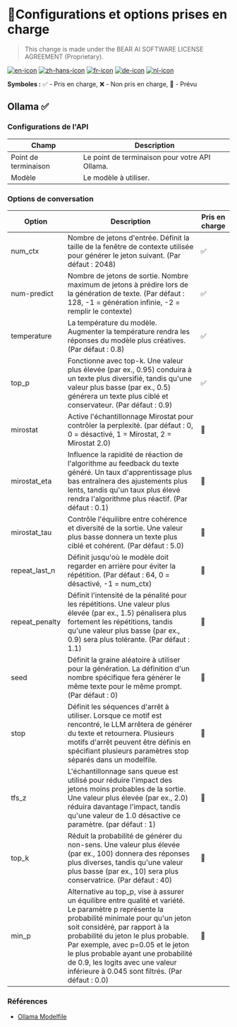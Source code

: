 # 🤖Configurations et options prises en charge

> This change is made under the BEAR AI SOFTWARE LICENSE AGREEMENT (Proprietary).

[![en-icon]](./options_en.md)
[![zh-hans-icon]](./options_zh-Hans.md)
[![fr-icon]](./options_fr.md)
[![de-icon]](./options_de.md)
[![nl-icon]](./options_nl.md)

**Symboles :** ✅ - Pris en charge, ❌ - Non pris en charge, 📌 - Prévu

## Ollama ✅

### Configurations de l'API

| Champ | Description |
| - | - |
| Point de terminaison | Le point de terminaison pour votre API Ollama. |
| Modèle | Le modèle à utiliser. |

### Options de conversation

| Option | Description | Pris en charge |
| - | - | - |
| num_ctx | Nombre de jetons d'entrée. Définit la taille de la fenêtre de contexte utilisée pour générer le jeton suivant. (Par défaut : 2048) | ✅ |
| num-predict | Nombre de jetons de sortie. Nombre maximum de jetons à prédire lors de la génération de texte. (Par défaut : 128, -1 = génération infinie, -2 = remplir le contexte) | ✅ |
| temperature | La température du modèle. Augmenter la température rendra les réponses du modèle plus créatives. (Par défaut : 0.8) | ✅ |
| top_p | Fonctionne avec top-k. Une valeur plus élevée (par ex., 0.95) conduira à un texte plus diversifié, tandis qu'une valeur plus basse (par ex., 0.5) générera un texte plus ciblé et conservateur. (Par défaut : 0.9) | ✅ |
| mirostat | Active l'échantillonnage Mirostat pour contrôler la perplexité. (par défaut : 0, 0 = désactivé, 1 = Mirostat, 2 = Mirostat 2.0) | 📌 |
| mirostat_eta | Influence la rapidité de réaction de l'algorithme au feedback du texte généré. Un taux d'apprentissage plus bas entraînera des ajustements plus lents, tandis qu'un taux plus élevé rendra l'algorithme plus réactif. (Par défaut : 0.1) | 📌 |
| mirostat_tau | Contrôle l'équilibre entre cohérence et diversité de la sortie. Une valeur plus basse donnera un texte plus ciblé et cohérent. (Par défaut : 5.0) | 📌 |
| repeat_last_n | Définit jusqu'où le modèle doit regarder en arrière pour éviter la répétition. (Par défaut : 64, 0 = désactivé, -1 = num_ctx) | 📌 |
| repeat_penalty | Définit l'intensité de la pénalité pour les répétitions. Une valeur plus élevée (par ex., 1.5) pénalisera plus fortement les répétitions, tandis qu'une valeur plus basse (par ex., 0.9) sera plus tolérante. (Par défaut : 1.1) | 📌 |
| seed | Définit la graine aléatoire à utiliser pour la génération. La définition d'un nombre spécifique fera générer le même texte pour le même prompt. (Par défaut : 0) | 📌 |
| stop | Définit les séquences d'arrêt à utiliser. Lorsque ce motif est rencontré, le LLM arrêtera de générer du texte et retournera. Plusieurs motifs d'arrêt peuvent être définis en spécifiant plusieurs paramètres stop séparés dans un modelfile. | 📌 |
| tfs_z | L'échantillonnage sans queue est utilisé pour réduire l'impact des jetons moins probables de la sortie. Une valeur plus élevée (par ex., 2.0) réduira davantage l'impact, tandis qu'une valeur de 1.0 désactive ce paramètre. (par défaut : 1) | 📌 |
| top_k | Réduit la probabilité de générer du non-sens. Une valeur plus élevée (par ex., 100) donnera des réponses plus diverses, tandis qu'une valeur plus basse (par ex., 10) sera plus conservatrice. (Par défaut : 40) | 📌 |
| min_p | Alternative au top_p, vise à assurer un équilibre entre qualité et variété. Le paramètre p représente la probabilité minimale pour qu'un jeton soit considéré, par rapport à la probabilité du jeton le plus probable. Par exemple, avec p=0.05 et le jeton le plus probable ayant une probabilité de 0.9, les logits avec une valeur inférieure à 0.045 sont filtrés. (Par défaut : 0.0) | 📌 |

### Références
- [Ollama Modelfile](https://github.com/ollama/ollama/blob/main/docs/modelfile.md#valid-parameters-and-values)

[en-icon]: https://img.shields.io/badge/English-teal?style=flat-square
[zh-hans-icon]: https://img.shields.io/badge/%E7%AE%80%E4%BD%93%E4%B8%AD%E6%96%87-teal?style=flat-square
[fr-icon]: https://img.shields.io/badge/Français-teal?style=flat-square
[de-icon]: https://img.shields.io/badge/Deutsch-teal?style=flat-square
[nl-icon]: https://img.shields.io/badge/Nederlands-teal?style=flat-square
